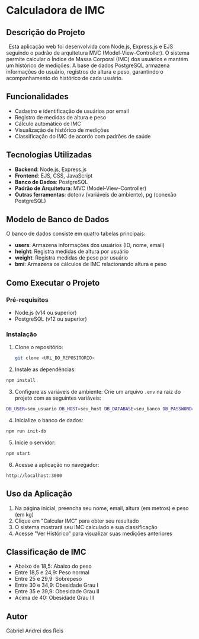 # Calculadora de IMC

## Descrição do Projeto
&ensp;Esta aplicação web foi desenvolvida com Node.js, Express.js e EJS seguindo o padrão de arquitetura MVC (Model-View-Controller). O sistema permite calcular o Índice de Massa Corporal (IMC) dos usuários e mantém um histórico de medições. A base de dados PostgreSQL armazena informações do usuário, registros de altura e peso, garantindo o acompanhamento do histórico de cada usuário.

## Funcionalidades
- Cadastro e identificação de usuários por email
- Registro de medidas de altura e peso
- Cálculo automático de IMC
- Visualização de histórico de medições
- Classificação do IMC de acordo com padrões de saúde

## Tecnologias Utilizadas
- **Backend**: Node.js, Express.js
- **Frontend**: EJS, CSS, JavaScript
- **Banco de Dados**: PostgreSQL
- **Padrão de Arquitetura**: MVC (Model-View-Controller)
- **Outras ferramentas**: dotenv (variáveis de ambiente), pg (conexão PostgreSQL)


## Modelo de Banco de Dados
O banco de dados consiste em quatro tabelas principais:
- **users**: Armazena informações dos usuários (ID, nome, email)
- **height**: Registra medidas de altura por usuário
- **weight**: Registra medidas de peso por usuário
- **bmi**: Armazena os cálculos de IMC relacionando altura e peso

## Como Executar o Projeto

### Pré-requisitos
- Node.js (v14 ou superior)
- PostgreSQL (v12 ou superior)

### Instalação
1. Clone o repositório:
    ```bash
    git clone <URL_DO_REPOSITORIO>
    ```
2. Instale as dependências:

```bash
npm install
```

3. Configure as variáveis de ambiente:
Crie um arquivo `.env` na raiz do projeto com as seguintes variáveis:

```bash
DB_USER=seu_usuario DB_HOST=seu_host DB_DATABASE=seu_banco DB_PASSWORD=sua_senha DB_PORT=5432 DB_SSL=false PORT=3000
```
4. Inicialize o banco de dados:

```bash
npm run init-db
```
5. Inicie o servidor:
```bash
npm start
```
6. Acesse a aplicação no navegador:
```
http://localhost:3000
```

## Uso da Aplicação
1. Na página inicial, preencha seu nome, email, altura (em metros) e peso (em kg)
2. Clique em "Calcular IMC" para obter seu resultado
3. O sistema mostrará seu IMC calculado e sua classificação
4. Acesse "Ver Histórico" para visualizar suas medições anteriores

## Classificação de IMC
- Abaixo de 18,5: Abaixo do peso
- Entre 18,5 e 24,9: Peso normal
- Entre 25 e 29,9: Sobrepeso
- Entre 30 e 34,9: Obesidade Grau I
- Entre 35 e 39,9: Obesidade Grau II
- Acima de 40: Obesidade Grau III

## Autor
Gabriel Andrei dos Reis
